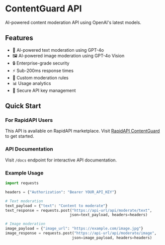 # ContentGuard API

AI-powered content moderation API using OpenAI's latest models.

## Features

- 🤖 AI-powered text moderation using GPT-4o
- 🖼️ AI-powered image moderation using GPT-4o Vision
- 🔒 Enterprise-grade security
- ⚡ Sub-200ms response times
- 🎯 Custom moderation rules
- 📊 Usage analytics
- 🔑 Secure API key management

## Quick Start

### For RapidAPI Users

This API is available on RapidAPI marketplace. Visit [RapidAPI ContentGuard](your-rapidapi-url) to get started.

### API Documentation

Visit `/docs` endpoint for interactive API documentation.

### Example Usage

```python
import requests

headers = {"Authorization": "Bearer YOUR_API_KEY"}

# Text moderation
text_payload = {"text": "Content to moderate"}
text_response = requests.post("https://api-url/api/moderate/text", 
                             json=text_payload, headers=headers)

# Image moderation  
image_payload = {"image_url": "https://example.com/image.jpg"}
image_response = requests.post("https://api-url/api/moderate/image",
                              json=image_payload, headers=headers)
